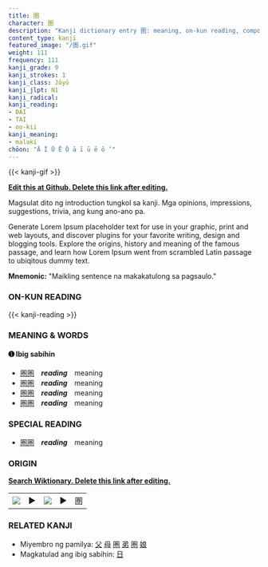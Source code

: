 ```yaml
---
title: 圏
character: 圏
description: "Kanji dictionary entry 圏: meaning, on-kun reading, compounds, origin, related kanji"
content_type: kanji
featured_image: "/圏.gif"
weight: 111
frequency: 111
kanji_grade: 9
kanji_strokes: 1
kanji_class: Jōyō
kanji_jlpt: N1
kanji_radical: 
kanji_reading: 
- DAI
- TAI
- oo-kii
kanji_meaning:
- malaki
chōon: "Ā Ī Ū Ē Ō ā ī ū ē ō ’"
---
```

[//]: # (Don't edit the line below. Kanji animated GIF code is automatically generated.)
{{< kanji-gif >}}

[//]: # (Edit below this line.)

**[Edit this at Github. Delete this link after editing.](https://github.com/tim0g/tim/tree/main/content/kanji/圏/index.md)**

Magsulat dito ng introduction tungkol sa kanji. Mga opinions, impressions, suggestions, trivia, ang kung ano-ano pa.

Generate Lorem Ipsum placeholder text for use in your graphic, print and web layouts, and discover plugins for your favorite writing, design and blogging tools. Explore the origins, history and meaning of the famous passage, and learn how Lorem Ipsum went from scrambled Latin passage to ubiqitous dummy text.
 
**Mnemonic:** "Maikling sentence na makakatulong sa pagsaulo."

### ON-KUN READING

[//]: # (Don't edit the line below. ON-KUN READING code is automatically generated.)
{{< kanji-reading >}}

### MEANING & WORDS

#### ➊ **Ibig sabihin**
  - [圏](../圏)[圏](../圏)　***reading***　meaning
  - [圏](../圏)[圏](../圏)　***reading***　meaning
  - [圏](../圏)[圏](../圏)　***reading***　meaning
  - [圏](../圏)[圏](../圏)　***reading***　meaning

### SPECIAL READING
  - [圏](../圏)[圏](../圏)　***reading***　meaning

### ORIGIN

**[Search Wiktionary. Delete this link after editing.](https://wiktionary.org/wiki/圏)**
<table class="kanji-table"><tr><td>
<img src="60px-圏-bronze.svg.png">
</td><td>▶</td><td>
<img src="60px-圏-oracle.svg.png">
</td><td>▶</td>
<td class="kanji-origin">圏</td>
</tr></table>

### RELATED KANJI
- Miyembro ng pamilya: [父](../父) [母](../母) [圏](../圏) [弟](../弟) [圏](../圏) [娘](../娘)
- Magkatulad ang ibig sabihin: [日](../日)
